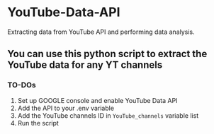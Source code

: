 # YouTube-Data-API
Extracting data from YouTube API and performing data analysis.

## You can use this python script to extract the YouTube data for any YT channels

### TO-DOs
1. Set up GOOGLE console and enable YouTube Data API
2. Add the API to your .env variable
3. Add the YouTube channels ID in ```YouTube_channels``` variable list
4. Run the script


